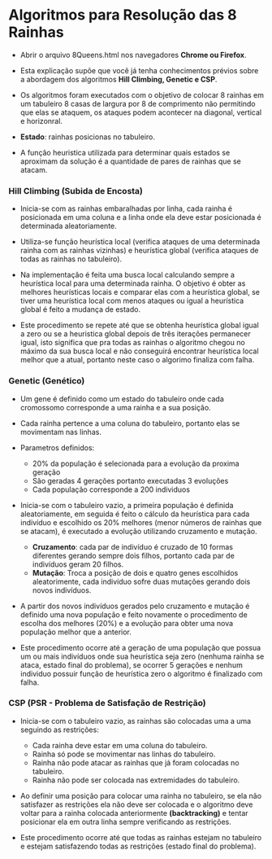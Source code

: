 


# Algoritmos para Resolução das 8 Rainhas

- Abrir o arquivo 8Queens.html nos navegadores **Chrome ou Firefox**.

- Esta explicação supõe que você já tenha conhecimentos prévios sobre a abordagem dos algoritmos **Hill Climbing, Genetic e CSP**.

- Os algoritmos foram executados com o objetivo de colocar 8 rainhas em um tabuleiro 8 casas de largura por 8 de comprimento não permitindo que elas se ataquem, os ataques podem acontecer na diagonal, vertical e horizonral.

- **Estado**: rainhas posicionas no tabuleiro.

- A função heuristica utilizada para determinar quais estados se aproximam da solução é a quantidade de pares de rainhas que se atacam.


### Hill Climbing (Subida de Encosta)

- Inicia-se com as rainhas embaralhadas por linha, cada rainha é posicionada em uma coluna e a linha onde ela deve estar posicionada é determinada aleatoriamente. 

- Utiliza-se função heurística local (verifica ataques de uma determinada rainha com as rainhas vizinhas) e heurística global (verifica ataques de todas as rainhas no tabuleiro).

- Na implementação é feita uma busca local calculando sempre a heurística local para uma determinada rainha. O objetivo é obter as melhores heurísticas locais e comparar elas com a heurística global, se tiver uma heurística local com menos ataques ou igual a heurística global é feito a mudança de estado.

- Este procedimento se repete até que se obtenha heurística global igual a zero ou se a heuristica global depois de três iterações permanecer igual, isto significa que pra todas as rainhas o algoritmo chegou no máximo da sua busca local e não conseguirá encontrar heurística local melhor que a atual, portanto neste caso o algorimo finaliza com falha.

### Genetic (Genético)

- Um gene é definido como um estado do tabuleiro onde cada cromossomo corresponde a uma rainha e a sua posição.

- Cada rainha pertence a uma coluna do tabuleiro, portanto elas se movimentam nas linhas.

- Parametros definidos: 
    - 20% da população é selecionada para a evolução da proxima geração
    - São geradas 4 gerações portanto executadas 3 evoluções
    - Cada população corresponde a 200 individuos

- Inicia-se com o tabuleiro vazio, a primeira população é definida aleatoriamente, em seguida é feito o cálculo da heurística para cada indivíduo e escolhido os 20% melhores (menor números de rainhas que se atacam), é executado a evolução utilizando cruzamento e mutação.
    - **Cruzamento**: cada par de indivíduo é cruzado de 10 formas diferentes gerando sempre dois filhos, portanto cada par de indivíduos geram 20 filhos.
    - **Mutação**: Troca a posição de dois e quatro genes escolhidos aleatorimente, cada indivíduo sofre duas mutações gerando dois novos indivíduos.

- A partir dos novos indivíduos gerados pelo cruzamento e mutação é definido uma nova população e feito novamente o procedimento de escolha dos melhores (20%) e a evolução para obter uma nova população melhor que a anterior.

- Este procedimento ocorre até a geração de uma população que possua um ou mais indivíduos onde sua heurística seja
zero (nenhuma rainha se ataca, estado final do problema), se ocorrer 5 gerações e nenhum individuo possuir função de heurística zero o algoritmo é finalizado com falha.


### CSP (PSR - Problema de Satisfação de Restrição)

- Inicia-se com o tabuleiro vazio, as rainhas são colocadas uma a uma seguindo as restrições:

    - Cada rainha deve estar em uma coluna do tabuleiro.
    - Rainha só pode se movimentar nas linhas do tabuleiro.
    - Rainha não pode atacar as rainhas que já foram colocadas no tabuleiro.
    - Rainha não pode ser colocada nas extremidades do tabuleiro.

- Ao definir uma posição para colocar uma rainha no tabuleiro, se ela não satisfazer as restrições ela não deve ser colocada e o algoritmo deve voltar para a rainha colocada anteriormente **(backtracking)** e tentar posicionar ela em outra linha sempre verificando as restrições.

- Este procedimento ocorre até que todas as rainhas estejam no tabuleiro e estejam satisfazendo todas as restrições (estado final do problema).


